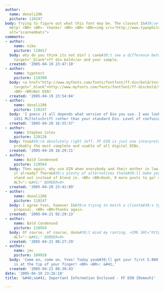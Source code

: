 ```yaml
---
author:
  name: denali206
  picture: 110247
body: Trying to figure out what this font may be. The closest I&#39;ve come is Din.
  Help! <BR> <BR>- thanks! <BR> <BR> <BR><img src="http://www.typophile.com/forums/messages/83/70225.jpg"
  alt="scannedmats">
comments:
- author:
    name: nike
    picture: 110417
  body: why do you think its not din? i can&#39;t see a difference between <a href="http://www.fontshop.com/index.cfm?fuseaction=catalog.fontdetail&amp;displayfontid=FF.9467.14.4&amp;attributes.sampleSize=32&amp;sampleText=Important+Enclosed&amp;sampleSize=32"
    target="_blank">ff din bold</a> and your sample.
  created: '2005-04-19 23:47:10'
- author:
    name: typotect
    picture: 110390
  body: <a href="http://www.myfonts.com/fonts/fontfont/ff-din/bold/testdrive.html?s=Important+Information+Enclosed&amp;p=36"
    target="_blank">http://www.myfonts.com/fonts/fontfont/ff-din/bold/testdrive.html?s=Important&#43;Information&#43;Enclosed&amp;p=36</a>
    <BR> <BR>Not DIN?
  created: '2005-04-19 23:54:04'
- author:
    name: denali206
    picture: 110247
  body: 'I guess it all depends what version of Din you use. I was looking at DIN
    1451 Mittelschrift rather than your standard Din. Level of confusion: 5 <BR> <BR>Thanks!'
  created: '2005-04-20 16:55:57'
- author:
    name: Stephen Coles
    picture: 128126
  body: You&#39;re absolutely right Jeff. FF DIN is just one interpretation, but <BR>it&#39;s
    probably the most complete and usable of all digital DINs.
  created: '2005-04-20 18:29:21'
- author:
    name: Bald Condensed
    picture: 110564
  body: Then again, why use DIN when everybody and their mother in law  <BR>is using
    it already? There&#39;s plenty of alternatives that&#39;ll make your  <BR>work
    stand out instead of blend in. <BR> <BR>Oooh, 9 more posts to go! <IMG SRC="http://www.typophile.com/forums/clipart/happy.gif"
    ALT=":-&#41;" BORDER=0>
  created: '2005-04-20 23:41:09'
- author:
    name: denali206
    picture: 110247
  body: I agree Yves, however I&#39;m trying to match a client&#39;s typface for a
    proposal. <BR> <BR>Thanks again.
  created: '2005-04-21 02:29:13'
- author:
    name: Bald Condensed
    picture: 110564
  body: Of course, of course, don&#39;t mind my ranting. <IMG SRC="http://www.typophile.com/forums/clipart/happy.gif"
    ALT=":-&#41;" BORDER=0>
  created: '2005-04-21 08:27:29'
- author:
    name: jmc
    picture: 109918
  body: 'Come on, come on, Yves! Today you&#39;ll get your first 5.000. Mt. Everest
    is at the tip of your finger! <BR> <BR>: &#41;'
  created: '2005-04-21 08:39:43'
date: '2005-04-19 23:26:18'
title: '&#40;x&#41; Important Information Enclosed - FF DIN {Romesh}'

---
```


